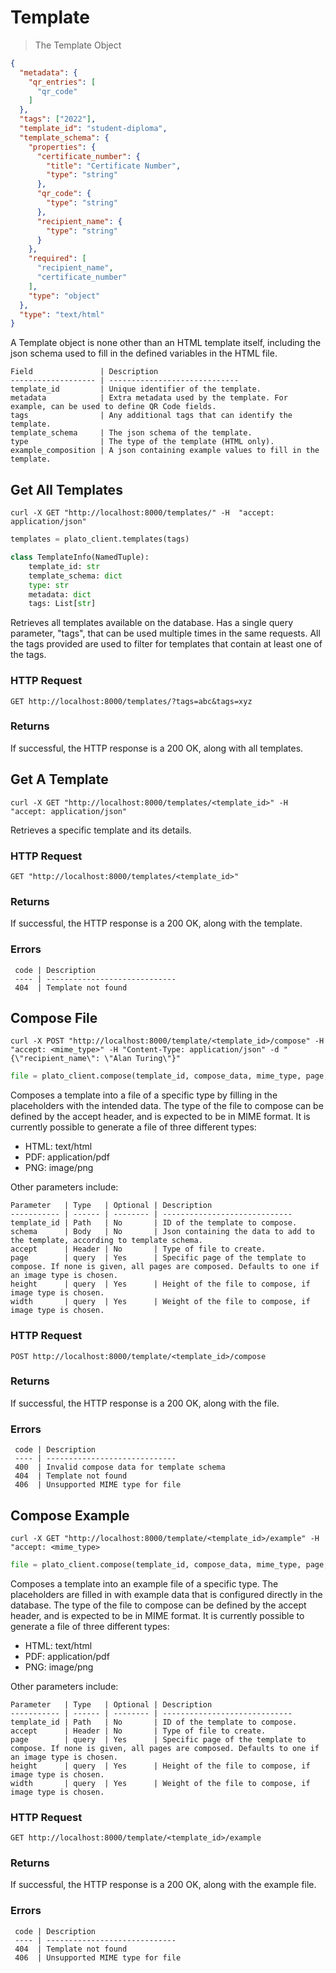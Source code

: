 # Template

> The Template Object

```json
{
  "metadata": {
    "qr_entries": [
      "qr_code"
    ]
  },
  "tags": ["2022"],
  "template_id": "student-diploma",
  "template_schema": {
    "properties": {
      "certificate_number": {
        "title": "Certificate Number",
        "type": "string"
      },
      "qr_code": {
        "type": "string"
      },
      "recipient_name": {
        "type": "string"
      }
    },
    "required": [
      "recipient_name",
      "certificate_number"
    ],
    "type": "object"
  },
  "type": "text/html"
}
```

A Template object is none other than an HTML template itself, including the json schema used to fill in the defined
variables in the HTML file.

    Field               | Description                              
    ------------------- | -----------------------------
    template_id         | Unique identifier of the template.
    metadata            | Extra metadata used by the template. For example, can be used to define QR Code fields.
    tags                | Any additional tags that can identify the template.
    template_schema     | The json schema of the template.
    type                | The type of the template (HTML only).
    example_composition | A json containing example values to fill in the template.

## Get All Templates
 
```shell
curl -X GET "http://localhost:8000/templates/" -H  "accept: application/json"
```

```python
templates = plato_client.templates(tags)
```
```python
class TemplateInfo(NamedTuple):
    template_id: str
    template_schema: dict
    type: str
    metadata: dict
    tags: List[str]
```

Retrieves all templates available on the database. Has a single query parameter, "tags", that can be used multiple times
in the same requests. All the tags provided are used to filter for templates that contain at least one of the tags.

### HTTP Request

`GET http://localhost:8000/templates/?tags=abc&tags=xyz`

### Returns

If successful, the HTTP response is a 200 OK, along with all templates.


## Get A Template
 
```shell
curl -X GET "http://localhost:8000/templates/<template_id>" -H  "accept: application/json"
```

Retrieves a specific template and its details. 

### HTTP Request

`GET "http://localhost:8000/templates/<template_id>"`

### Returns

If successful, the HTTP response is a 200 OK, along with the template.

### Errors

     code | Description                              
     ---- | -----------------------------
     404  | Template not found

## Compose File
 
```shell
curl -X POST "http://localhost:8000/template/<template_id>/compose" -H  "accept: <mime_type>" -H "Content-Type: application/json" -d "{\"recipient_name\": \"Alan Turing\"}"
```

```python
file = plato_client.compose(template_id, compose_data, mime_type, page, resize_height, resize_width)
```

Composes a template into a file of a specific type by filling in the placeholders with the intended data. The type of
the file to compose can be defined by the accept header, and is expected to be in MIME format. 
It is currently possible to generate a file of three different types:

* HTML: text/html
* PDF: application/pdf
* PNG: image/png

Other parameters include:

    Parameter   | Type   | Optional | Description                              
    ----------- | ------ | -------- | -----------------------------
    template_id | Path   | No       | ID of the template to compose.
    schema      | Body   | No       | Json containing the data to add to the template, according to template schema.
    accept      | Header | No       | Type of file to create.
    page        | query  | Yes      | Specific page of the template to compose. If none is given, all pages are composed. Defaults to one if an image type is chosen.
    height      | query  | Yes      | Height of the file to compose, if image type is chosen.
    width       | query  | Yes      | Weight of the file to compose, if image type is chosen.  

### HTTP Request

`POST http://localhost:8000/template/<template_id>/compose`

### Returns

If successful, the HTTP response is a 200 OK, along with the file.

### Errors

     code | Description                              
     ---- | -----------------------------
     400  | Invalid compose data for template schema
     404  | Template not found
     406  | Unsupported MIME type for file


## Compose Example
 
```shell
curl -X GET "http://localhost:8000/template/<template_id>/example" -H  "accept: <mime_type>
```

```python
file = plato_client.compose(template_id, compose_data, mime_type, page, resize_height, resize_width)
```

Composes a template into an example file of a specific type. The placeholders are filled in with example data
that is configured directly in the database. The type of the file to compose can be defined by the accept header, 
and is expected to be in MIME format. It is currently possible to generate a file of three different types:

* HTML: text/html
* PDF: application/pdf
* PNG: image/png

Other parameters include:

    Parameter   | Type   | Optional | Description                              
    ----------- | ------ | -------- | -----------------------------
    template_id | Path   | No       | ID of the template to compose.
    accept      | Header | No       | Type of file to create.
    page        | query  | Yes      | Specific page of the template to compose. If none is given, all pages are composed. Defaults to one if an image type is chosen.
    height      | query  | Yes      | Height of the file to compose, if image type is chosen.
    width       | query  | Yes      | Weight of the file to compose, if image type is chosen.  

### HTTP Request

`GET http://localhost:8000/template/<template_id>/example`

### Returns

If successful, the HTTP response is a 200 OK, along with the example file.

### Errors

     code | Description                              
     ---- | -----------------------------
     404  | Template not found
     406  | Unsupported MIME type for file
